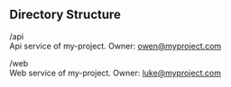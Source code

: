 
## Directory Structure

/api    
    Api service of my-project.
    Owner: owen@myproject.com

/web    
    Web service of my-project.
    Owner: luke@myproject.com
